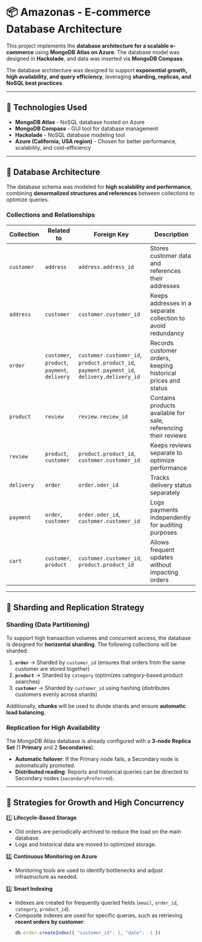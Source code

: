 # 📦 Amazonas - E-commerce Database Architecture  

This project implements the **database architecture for a scalable e-commerce** using **MongoDB Atlas on Azure**. The database model was designed in **Hackolade**, and data was inserted via **MongoDB Compass**.  

The database architecture was designed to support **exponential growth, high availability, and query efficiency**, leveraging **sharding, replicas, and NoSQL best practices**.  

---

## 📌 Technologies Used  
- **MongoDB Atlas** - NoSQL database hosted on Azure  
- **MongoDB Compass** - GUI tool for database management  
- **Hackolade** - NoSQL database modeling tool  
- **Azure (California, USA region)** - Chosen for better performance, scalability, and cost-efficiency  

---

## 📌 Database Architecture  
The database schema was modeled for **high scalability and performance**, combining **denormalized structures and references** between collections to optimize queries.  

### **Collections and Relationships**  
| **Collection** | **Related to** | **Foreign Key** | **Description** |
|--------------|--------------|----------------|----------------|
| `customer` | `address` | `address.address_id` | Stores customer data and references their addresses |
| `address` | `customer` | `customer.customer_id` | Keeps addresses in a separate collection to avoid redundancy |
| `order` | `customer`, `product`, `payment`, `delivery` | `customer.customer_id`, `product.product_id`, `payment.payment_id`, `delivery.delivery_id` | Records customer orders, keeping historical prices and status |
| `product` | `review` | `review.review_id` | Contains products available for sale, referencing their reviews |
| `review` | `product`, `customer` | `product.product_id`, `customer.customer_id` | Keeps reviews separate to optimize performance |
| `delivery` | `order` | `order.oder_id` | Tracks delivery status separately |
| `payment` | `order`, `customer` | `order.oder_id`, `customer.customer_id` | Logs payments independently for auditing purposes |
| `cart` | `customer`, `product` | `customer.customer_id`, `product.product_id` | Allows frequent updates without impacting orders |

---

## 📌 Sharding and Replication Strategy  

### **Sharding (Data Partitioning)**
To support high transaction volumes and concurrent access, the database is designed for **horizontal sharding**. The following collections will be sharded:  
1. **`order`** → Sharded by `customer_id` (ensures that orders from the same customer are stored together)  
2. **`product`** → Sharded by `category` (optimizes category-based product searches)  
3. **`customer`** → Sharded by `customer_id` using hashing (distributes customers evenly across shards)  

Additionally, **chunks** will be used to divide shards and ensure **automatic load balancing**.

### **Replication for High Availability**
The MongoDB Atlas database is already configured with a **3-node Replica Set** (1 **Primary** and 2 **Secondaries**).  

- **Automatic failover**: If the Primary node fails, a Secondary node is automatically promoted.  
- **Distributed reading**: Reports and historical queries can be directed to Secondary nodes (`secondaryPreferred`).  

---

## 📌 Strategies for Growth and High Concurrency  

1️⃣ **Lifecycle-Based Storage**  
- Old orders are periodically archived to reduce the load on the main database.  
- Logs and historical data are moved to optimized storage.  

2️⃣ **Continuous Monitoring on Azure**  
- Monitoring tools are used to identify bottlenecks and adjust infrastructure as needed.  

3️⃣ **Smart Indexing**  
- Indexes are created for frequently queried fields (`email`, `order_id`, `category`, `product_id`).  
- Composite indexes are used for specific queries, such as retrieving **recent orders by customer**:
  ```javascript
  db.order.createIndex({ "customer_id": 1, "date": -1 })
